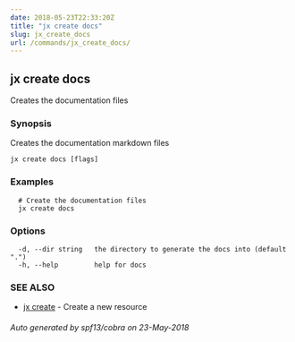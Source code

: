 ```yaml
---
date: 2018-05-23T22:33:20Z
title: "jx create docs"
slug: jx_create_docs
url: /commands/jx_create_docs/
---
```

## jx create docs

Creates the documentation files

### Synopsis

Creates the documentation markdown files

```
jx create docs [flags]
```

### Examples

```
  # Create the documentation files
  jx create docs
```

### Options

```
  -d, --dir string   the directory to generate the docs into (default ".")
  -h, --help         help for docs
```

### SEE ALSO

* [jx create](/commands/jx_create/)	 - Create a new resource

###### Auto generated by spf13/cobra on 23-May-2018

